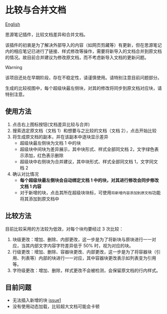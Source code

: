 # 比较与合并文档

[English](./README_en_US.md)

思源笔记插件，比较文档差异和合并文档。

该插件的初衷是为了解决外部导入的内容（如网页剪藏等）有更新，但在思源笔记内的相应笔记已进行了链接、样式修改等操作，需要将新导入的文档合并到原文档的情况。故目前合并建议为修改原文档，而不考虑新导入文档的更新问题。

> [!WARNING]
>
> 该项目还处在早期阶段，存在不稳定性，请谨慎使用。请特别注意目前问题部分。
>
> 生成的比较视图中，每个超级块最左侧块，对其的修改将同步到原文档对应块，请特别注意。

## 使用方法

1. 点击右上图标按钮(文档差异比较与合并)
2. 搜索选定原文档（文档 1）和想要与之比较的文档（文档 2），点击开始比较
3. 将生成原文档的副本，并在该副本中逐块显示差异
   - 超级块最左侧块为文档 1 中的块
   - 超级块中间块为差异展示，其中块形式、样式全部同文档 2，文字绿色表示添加，红色表示删除
   - 超级块中右侧块为合并建议，其中块形式、样式全部同文档 1，文字同文档 2
4. 确认对比情况
   - **每个超级块最左侧块会自动绑定文档 1 中的块，对其进行修改会同步修改文档 1 内容**
   - 对于新增的块，点击其所在超级块块标，可使用`将新增内容添加到原文档`功能将其添加到原文档中

## 比较方法

目前比较采用的方法较为低效，对每个块均要经过 3 次比较：

1. 块级更改：增加、删除、内部更改，这一步是为了将新块与原块进行一一对应，当其内部文字内容字符差异低于 50% 时，视为对应的块。
2. 行级更改：增加、删除、容器块更改、内部更改，这一步是为了将容器块（引用、列表等）内部的块进行一一对应，其中容器块更改表示如列表变为引用等。
3. 字符级更改：增加、删除，样式更改不会被检测，会保留原文档的行内样式。

## 目前问题

- 无法插入新增的块 [issue1](https://github.com/etchnight/siyuan-plugin-diff/issues/1)
- 没有使用动态加载，比较超大文档可能会卡顿
